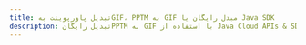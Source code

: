 ---title: تبدیل پاورپوینت بهGIF، PPTM به GIF مبدل رایگان یا Java SDKdescription: تبدیل رایگانPPTM به GIF با استفاده از Java Cloud APIs & SDK. همچنین اسناد Microsoft PowerPoint را در Cloud ایجاد، ویرایش و رندر کنید.---